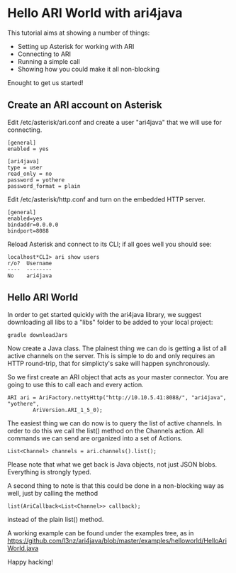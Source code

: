 Hello ARI World with ari4java
=============================

This tutorial aims at showing a number of things:

* Setting up Asterisk for working with ARI
* Connecting to ARI
* Running a simple call
* Showing how you could make it all non-blocking

Enought to get us started!


Create an ARI account on Asterisk
---------------------------------


Edit /etc/asterisk/ari.conf and create a user "ari4java" that we will use for connecting.

	[general]
	enabled = yes

	[ari4java]
	type = user
	read_only = no
	password = yothere
	password_format = plain

Edit /etc/asterisk/http.conf and turn on the embedded HTTP server.

	[general]
	enabled=yes
	bindaddr=0.0.0.0  
	bindport=8088

Reload Asterisk and connect to its CLI; if all goes well you should see:

	localhost*CLI> ari show users
	r/o?  Username
	----  --------
	No    ari4java


Hello ARI World
---------------

In order to get started quickly with the ari4java library, we suggest
downloading all libs to a "libs" folder to be added to your local project:

	gradle downloadJars

Now create a Java class. The plainest thing we can do is getting a list of
all active channels on the server. This is simple to do and only requires
an HTTP round-trip, that for simplicty's sake will happen synchronously.

So we first create an ARI object that acts as your master connector.
You are going to use this to call each and every action.

	ARI ari = AriFactory.nettyHttp("http://10.10.5.41:8088/", "ari4java", "yothere", 
	        AriVersion.ARI_1_5_0);

The easiest thing we can do now is to query the list of active channels.
In order to do this we call the list() method on the Channels action.
All commands we can send are organized into a set of Actions.
            
    List<Channel> channels = ari.channels().list();

Please note that what we get back is Java objects, not just JSON blobs.
Everything is strongly typed.

A second thing to note is that this could be done in a non-blocking way as well,
just by calling the method 

	list(AriCallback<List<Channel>> callback);

instead of the plain list() method.

A working example can be found under the examples tree, as 
in https://github.com/l3nz/ari4java/blob/master/examples/helloworld/HelloAriWorld.java

Happy hacking!


